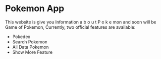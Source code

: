 # Pokemon App

This website is give you Information a b o u t  P o k e mon and soon will be Game of Pokemon,
Currently, two official features are available:

- Pokedex
- Search Pokemon
- All Data Pokemon
- Show More Feature
